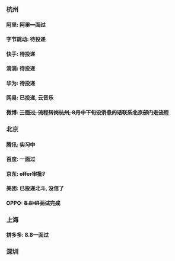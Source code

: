 ### 杭州

#### 阿里: ~~阿里一面过~~
#### 字节跳动: 待投递
#### 快手: 待投递
#### 滴滴: 待投递
#### 华为: 待投递
#### 网易: 已投递, 云音乐
#### 微博: ~~三面过, 流程转岗杭州, 8月中下旬没消息的话联系北京部门走流程~~


### 北京
#### 腾讯: ~~实习中~~
#### 百度: 一面过
#### 京东: ~~offer审批?~~
#### 美团: 已投递北斗, 没信了
#### OPPO: ~~8.8HR面试完成~~

### 上海
#### 拼多多: 8.8一面过

### 深圳
